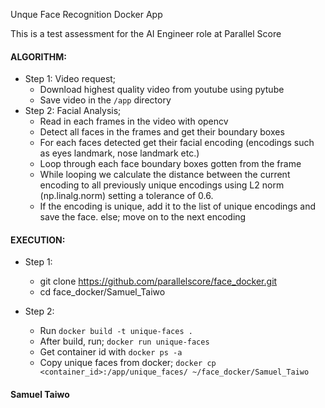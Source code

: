 Unque Face Recognition Docker App

This is a test assessment for the AI Engineer role at Parallel Score

#### ALGORITHM:
- Step 1: Video request;
    - Download highest quality video from youtube using pytube
    - Save video in the `/app` directory
- Step 2: Facial Analysis;
    - Read in each frames in the video with opencv
    - Detect all faces in the frames and get their boundary boxes
    - For each faces detected get their facial encoding (encodings such as eyes landmark, nose landmark etc.)
    - Loop through each face boundary boxes gotten from the frame
    - While looping we calculate the distance between the current encoding to all previously unique encodings using L2 norm (np.linalg.norm) setting a tolerance of 0.6.
    - If the encoding is unique, add it to the list of unique encodings and save the face. else; move on to the next encoding
    
#### EXECUTION:
- Step 1: 
    - git clone https://github.com/parallelscore/face_docker.git
    - cd face_docker/Samuel_Taiwo

- Step 2:
    - Run `docker build -t unique-faces .`
    - After build, run; `docker run unique-faces`
    - Get container id with `docker ps -a`
    - Copy unique faces from docker; `docker cp <container_id>:/app/unique_faces/ ~/face_docker/Samuel_Taiwo`

#### Samuel Taiwo